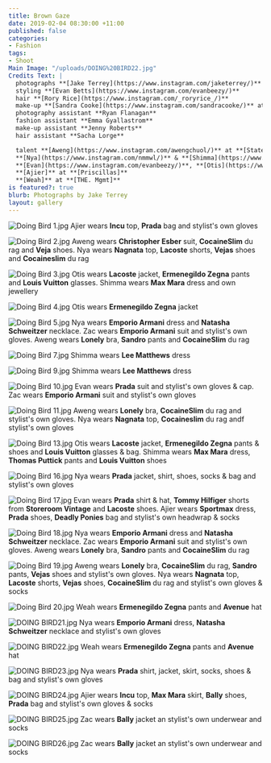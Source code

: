 ```yaml
---
title: Brown Gaze
date: 2019-02-04 08:30:00 +11:00
published: false
categories:
- Fashion
tags:
- Shoot
Main Image: "/uploads/DOING%20BIRD22.jpg"
Credits Text: |
  photographs **[Jake Terrey](https://www.instagram.com/jaketerrey/)** at **[The Artist Group](https://www.instagram.com/theartistgroup/)**
  styling **[Evan Betts](https://www.instagram.com/evanbeezy/)**
  hair **[Rory Rice](https://www.instagram.com/_roryrice_/)**
  make-up **[Sandra Cooke](https://www.instagram.com/sandracooke/)** at **[The Wall Group](https://www.instagram.com/thewallgroup/)**
  photography assistant **Ryan Flanagan**
  fashion assistant **Emma Gyallastrom**
  make-up assistant **Jenny Roberts**
  hair assistant **Sacha Lorge**

  talent **[Aweng](https://www.instagram.com/awengchuol/)** at **[State NYC](https://www.instagram.com/statemgmt/)**
  **[Nya](https://www.instagram.com/nmmwl/)** & **[Shimma](https://www.instagram.com/shimmamarie/)** at **[Kult](https://www.instagram.com/kultaustralia/)**
  **[Evan](https://www.instagram.com/evanbeezy/)**, **[Otis](https://www.instagram.com/yslotis/)** & **[Zac](https://www.instagram.com/zac_panyar/)** at **[Chadwick](https://www.instagram.com/chadwickmodels/)**
  **[Ajier]** at **[Priscillas]**
  **[Weah]** at **[THE. Mgmt]**
is featured?: true
blurb: Photographs by Jake Terrey
layout: gallery
---
```


![Doing Bird 1.jpg](/uploads/Doing%20Bird%201.jpg)
Ajier wears **Incu** top, **Prada** bag and stylist's own gloves

![Doing Bird 2.jpg](/uploads/Doing%20Bird%202.jpg)
Aweng wears **Christopher Esber** suit, **CocaineSlim** du rag and **Veja** shoes. Nya wears **Nagnata** top, **Lacoste** shorts, **Vejas** shoes and **Cocaineslim** du rag

![Doing Bird 3.jpg](/uploads/Doing%20Bird%203.jpg)
Otis wears **Lacoste** jacket, **Ermenegildo Zegna** pants and **Louis Vuitton** glasses. Shimma wears **Max Mara** dress and own jewellery

![Doing Bird 4.jpg](/uploads/Doing%20Bird%204.jpg)
Otis wears **Ermenegildo Zegna** jacket

![Doing Bird 5.jpg](/uploads/Doing%20Bird%205.jpg)
Nya wears **Emporio Armani** dress and **Natasha Schweitzer** necklace. Zac wears **Emporio Armani** suit and stylist's own gloves. Aweng wears **Lonely** bra, **Sandro** pants and **CocaineSlim** du rag

![Doing Bird 7.jpg](/uploads/Doing%20Bird%207.jpg)
Shimma wears **Lee Matthews** dress

![Doing Bird 9.jpg](/uploads/Doing%20Bird%209.jpg)
Shimma wears **Lee Matthews** dress

![Doing Bird 10.jpg](/uploads/Doing%20Bird%2010.jpg)
Evan wears **Prada** suit and stylist's own gloves & cap. Zac wears **Emporio Armani** suit and stylist's own gloves

![Doing Bird 11.jpg](/uploads/Doing%20Bird%2011.jpg)
Aweng wears **Lonely** bra, **CocaineSlim** du rag and stylist's own gloves. Nya wears **Nagnata** top, **Cocaineslim** du rag andf stylist's own gloves

![Doing Bird 13.jpg](/uploads/Doing%20Bird%2013.jpg)
Otis wears **Lacoste** jacket, **Ermenegildo Zegna** pants & shoes and **Louis Vuitton** glasses & bag. Shimma wears **Max Mara** dress, **Thomas Puttick** pants and **Louis Vuitton** shoes

![Doing Bird 16.jpg](/uploads/Doing%20Bird%2016.jpg)
Nya wears **Prada** jacket, shirt, shoes, socks & bag and stylist's own gloves

![Doing Bird 17.jpg](/uploads/Doing%20Bird%2017.jpg)
Evan wears **Prada** shirt & hat, **Tommy Hilfiger** shorts from **Storeroom Vintage** and **Lacoste** shoes. Ajier wears **Sportmax** dress, **Prada** shoes, **Deadly Ponies** bag and stylist's own headwrap & socks

![Doing Bird 18.jpg](/uploads/Doing%20Bird%2018.jpg)
Nya wears **Emporio Armani** dress and **Natasha Schweitzer** necklace. Zac wears **Emporio Armani** suit and stylist's own gloves. Aweng wears **Lonely** bra, **Sandro** pants and **CocaineSlim** du rag

![Doing Bird 19.jpg](/uploads/Doing%20Bird%2019.jpg)
Aweng wears **Lonely** bra, **CocaineSlim** du rag, **Sandro** pants, **Vejas** shoes and stylist's own gloves. Nya wears **Nagnata** top, **Lacoste** shorts, **Vejas** shoes, **CocaineSlim** du rag and stylist's own gloves & socks

![Doing Bird 20.jpg](/uploads/Doing%20Bird%2020.jpg)
Weah wears **Ermenegildo Zegna** pants and **Avenue** hat

![DOING BIRD21.jpg](/uploads/DOING%20BIRD21.jpg)
Nya wears **Emporio Armani** dress, **Natasha Schweitzer** necklace and stylist's own gloves

![DOING BIRD22.jpg](/uploads/DOING%20BIRD22.jpg)
Weah wears **Ermenegildo Zegna** pants and **Avenue** hat

![DOING BIRD23.jpg](/uploads/DOING%20BIRD23.jpg)
Nya wears **Prada** shirt, jacket, skirt, socks, shoes & bag and stylist's own gloves

![DOING BIRD24.jpg](/uploads/DOING%20BIRD24.jpg)
Ajier wears **Incu** top, **Max Mara** skirt, **Bally** shoes, **Prada** bag and stylist's own gloves & socks

![DOING BIRD25.jpg](/uploads/DOING%20BIRD25.jpg)
Zac wears **Bally** jacket an stylist's own underwear and socks

![DOING BIRD26.jpg](/uploads/DOING%20BIRD26.jpg)
Zac wears **Bally** jacket an stylist's own underwear and socks